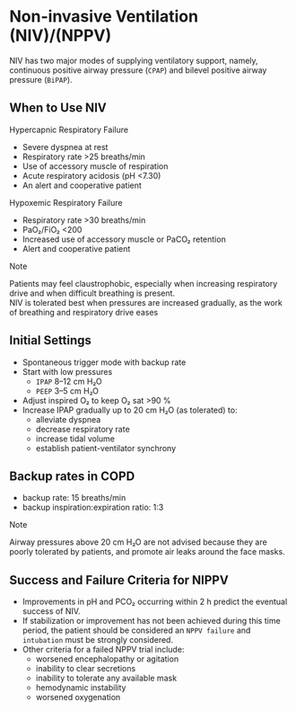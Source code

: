 # Non-invasive Ventilation (NIV)/(NPPV)

NIV has two major modes of supplying ventilatory support, namely, continuous positive airway pressure (`CPAP`) and bilevel positive airway pressure (`BiPAP`).

## When to Use NIV

Hypercapnic Respiratory Failure

- Severe dyspnea at rest
- Respiratory rate >25 breaths/min
- Use of accessory muscle of respiration
- Acute respiratory acidosis (pH <7.30)
- An alert and cooperative patient

Hypoxemic Respiratory Failure

- Respiratory rate >30 breaths/min
- PaO₂/FiO₂ <200
- Increased use of accessory muscle or PaCO₂ retention
- Alert and cooperative patient

> [!Note]
>
> Patients may feel claustrophobic, especially when increasing respiratory drive and when difficult breathing is present. <br />
> NIV is tolerated best when pressures are increased gradually, as the work of breathing and respiratory drive eases

## Initial Settings

- Spontaneous trigger mode with backup rate
- Start with low pressures
  - `IPAP` 8–12 cm H₂O
  - `PEEP` 3–5 cm H₂O
- Adjust inspired O₂ to keep O₂ sat >90 %
- Increase IPAP gradually up to 20 cm H₂O (as tolerated) to:
  - alleviate dyspnea
  - decrease respiratory rate
  - increase tidal volume
  - establish patient-ventilator synchrony

## Backup rates in COPD

- backup rate: 15 breaths/min
- backup inspiration:expiration ratio: 1:3

> [!Note]
>
> Airway pressures above 20 cm H₂O are not advised because they are poorly tolerated by patients, and promote air leaks around the face masks.

## Success and Failure Criteria for NIPPV

- Improvements in pH and PCO₂ occurring within 2 h predict the eventual success of NIV.
- If stabilization or improvement has not been achieved during this time period, the patient should be considered an `NPPV failure` and `intubation` must be strongly considered.
- Other criteria for a failed NPPV trial include:
  - worsened encephalopathy or agitation
  - inability to clear secretions
  - inability to tolerate any available mask
  - hemodynamic instability
  - worsened oxygenation
